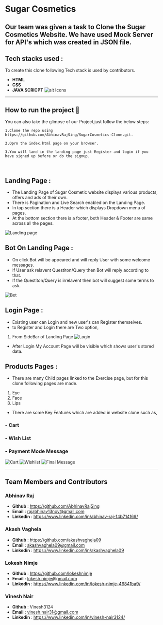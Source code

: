 # Sugar Cosmetics
Our team was given a task to Clone the Sugar Cosmetics Website.
We have used Mock Server for API's which was created in JSON file.
---
## Tech stacks used :
To create this clone following Tech stack is used by contributors.
* **HTML**
* **CSS**
* **JAVA SCRICPT**
![alt Icons](https://user-images.githubusercontent.com/30186107/29488525-f55a69d0-84da-11e7-8a39-5476f663b5eb.png)
***

## How to run the project 📑

You can also take the glimpse of our Project,just follow the below steps:

    1.Clone the repo using https://github.com/AbhinavRajSing/SugarCosmetics-Clone.git.
    
    2.Oprn the index.html page on your browser.

    3.You will land in the landing page just Register and login if you have signed up before or do the signup.

<br>

## Landing Page :
- The Landing Page of Sugar Cosmetic website displays various products, offers and ads of their own.
- There is Pagination and Live Search enabled on the Landing Page.
- In top section there is a Header which displays Dropdown menu of pages.
- At the bottom section there is a footer, both Header & Footer are same across all the pages.

![Landing page](https://cdn.hashnode.com/res/hashnode/image/upload/v1612854799247/LGOlirZCY.png?auto=compress,format&format=webp)

## Bot On Landing Page :
- On click Bot will be appeared and will reply User with some welcome messages.
- If User ask relavent Questiton/Query then Bot will reply according to that.
- If the Questiton/Query is irrelavent then bot will suggest some terms to ask.

![Bot](https://cdn.hashnode.com/res/hashnode/image/upload/v1612856986962/0yjChzCbS.png?auto=compress,format&format=webp)

## Login Page :
- Existing user can Login and new user's can Register themselves.
- to Register and Login there are Two option, 
1. From SideBar of Landing Page
![Login](https://cdn.hashnode.com/res/hashnode/image/upload/v1612857014553/br7m_cHaY.png?auto=compress,format&format=webp)

- After Login My Account Page will be visible which shows user's stored data.

## Products Pages : 
- There are many Child pages linked to the Exercise page, but for this clone following pages are made.
1. Eye
2. Face
3. Lips

- There are some Key Features which are added in website clone such as,

### - Cart
### - Wish List
### - Payment Mode Message

![Cart](https://cdn.hashnode.com/res/hashnode/image/upload/v1612857495403/ZyYTLWwWX.png?auto=compress,format&format=webp)
![Wishlist](https://cdn.hashnode.com/res/hashnode/image/upload/v1612857039595/ycUirlAR9.png?auto=compress,format&format=webp)
![Final Message](https://cdn.hashnode.com/res/hashnode/image/upload/v1612857105623/Tn9Pi4ZUY.png?auto=compress,format&format=webp)

*** 
## Team Members and Contributors
### Abhinav Raj
- **Github** : https://github.com/AbhinavRajSing
- **Email** : rajabhinav13nov@gmail.com
- **Linkedin** : https://www.linkedin.com/in/abhinav-raj-14b714169/

### Akash Vaghela
- **Github** : https://github.com/akashvaghela09
- **Email** :  akashvaghela09@gmail.com
- **Linkedin** : https://www.linkedin.com/in/akashvaghela09

### Lokesh Nimje
- **Github** : https://github.com/lokeshnimje
- **Email** : lokesh.nimje@gmail.com
- **Linkedin** : https://www.linkedin.com/in/lokesh-nimje-46841ba9/

### Vinesh Nair
- **Github** : Vinesh3124
- **Email** : vinesh.nair31@gmail.com
- **Linkedin** : https://www.linkedin.com/in/vinesh-nair3124/
